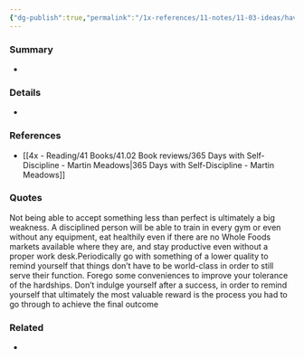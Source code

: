 ```yaml
---
{"dg-publish":true,"permalink":"/1x-references/11-notes/11-03-ideas/have-the-ability-to-accept-things-that-are-less-than-perfect/","title":"Have the ability to accept things that are less than perfect","created":"2024-02-23T16:09:23.101+03:00","updated":"2024-02-23T16:09:23.101+03:00"}
---
```



### Summary
- 

### Details
- 

### References
- [[4x - Reading/41 Books/41.02 Book reviews/365 Days with Self-Discipline - Martin Meadows\|365 Days with Self-Discipline - Martin Meadows]]

### Quotes
Not being able to accept something less than perfect is ultimately a big weakness. A disciplined person will be able to train in every gym or even without any equipment, eat healthily even if there are no Whole Foods markets available where they are, and stay productive even without a proper work desk.Periodically go with something of a lower quality to remind yourself that things don’t have to be world-class in order to still serve their function. Forego some conveniences to improve your tolerance of the hardships. Don’t indulge yourself after a success, in order to remind yourself that ultimately the most valuable reward is the process you had to go through to achieve the final outcome


### Related
- 